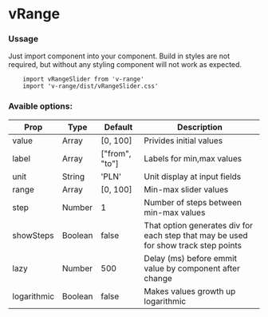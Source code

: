 # vRange

### Ussage

Just import component into your component.
Build in styles are not required, but without any styling component will not work as expected.

```
    import vRangeSlider from 'v-range'
    import 'v-range/dist/vRangeSlider.css'

```

### Avaible options: 

| Prop | Type | Default | Description |
| ---- | ---- | ---- | ---- |
| value | Array | [0, 100] | Privides initial values |
| label | Array | ["from", "to"] | Labels for min,max values |
| unit | String | 'PLN' | Unit display at input fields |
| range | Array | [0, 100] | Min-max slider values |
| step | Number | 1 | Number of steps between min-max values |
| showSteps | Boolean | false | That option generates div for each step that may be used for show track step points |
| lazy | Number | 500 | Delay (ms) before emmit value by component after change |
| logarithmic | Boolean | false| Makes values growth up logarithmic |